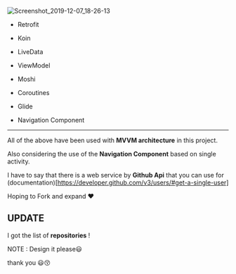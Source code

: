 


![Screenshot_2019-12-07_18-26-13](https://user-images.githubusercontent.com/26750131/70376537-1b3ec300-191f-11ea-9dc7-a81081d6ddda.png)





- Retrofit

- Koin

- LiveData

 - ViewModel 

- Moshi 

- Coroutines 

- Glide 

- Navigation Component
---------

All of the above have been used with **MVVM architecture** in this project.

Also considering the use of the **Navigation Component** based on single activity.

I have to say that there is a web service by **Github Api** that you can use for (documentation)[https://developer.github.com/v3/users/#get-a-single-user]

Hoping to Fork and expand :heart: 


UPDATE 
----
I got the list of **repositories** !

NOTE : Design it please😃


thank you :smiley::kissing_closed_eyes:
